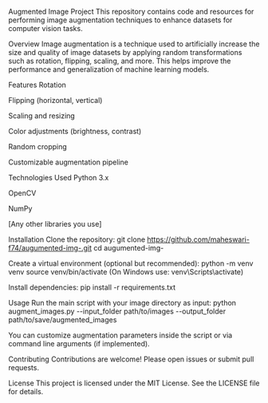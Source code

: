 Augmented Image Project
This repository contains code and resources for performing image augmentation techniques to enhance datasets for computer vision tasks.

Overview
Image augmentation is a technique used to artificially increase the size and quality of image datasets by applying random transformations such as rotation, flipping, scaling, and more. This helps improve the performance and generalization of machine learning models.

Features
Rotation

Flipping (horizontal, vertical)

Scaling and resizing

Color adjustments (brightness, contrast)

Random cropping

Customizable augmentation pipeline

Technologies Used
Python 3.x

OpenCV

NumPy

[Any other libraries you use]

Installation
Clone the repository:
git clone https://github.com/maheswari-f74/augumented-img-.git
cd augumented-img-

Create a virtual environment (optional but recommended):
python -m venv venv
source venv/bin/activate (On Windows use: venv\Scripts\activate)

Install dependencies:
pip install -r requirements.txt

Usage
Run the main script with your image directory as input:
python augment_images.py --input_folder path/to/images --output_folder path/to/save/augmented_images

You can customize augmentation parameters inside the script or via command line arguments (if implemented).

Contributing
Contributions are welcome! Please open issues or submit pull requests.

License
This project is licensed under the MIT License. See the LICENSE file for details.
